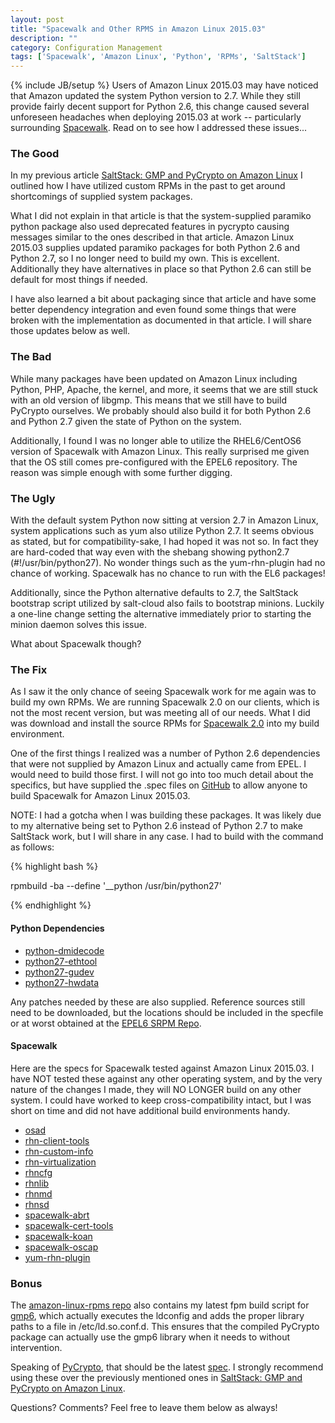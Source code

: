 ```yaml
---
layout: post
title: "Spacewalk and Other RPMS in Amazon Linux 2015.03"
description: ""
category: Configuration Management 
tags: ['Spacewalk', 'Amazon Linux', 'Python', 'RPMs', 'SaltStack']
---
```

{% include JB/setup %}
Users of Amazon Linux 2015.03 may have noticed that Amazon updated the system Python version to 2.7.  While they still provide fairly decent support for Python 2.6, this change caused several unforeseen headaches when deploying 2015.03 at work -- particularly surrounding [Spacewalk](http://spacewalk.redhat.com).  Read on to see how I addressed these issues...

### The Good

In my previous article [SaltStack: GMP and PyCrypto on Amazon Linux](/configuration%20management/2014/11/20/saltstack-gmp-and-pycrypto-on-amazon-linux/) I outlined how I have utilized custom RPMs in the past to get around shortcomings of supplied system packages.

What I did not explain in that article is that the system-supplied paramiko python package also used deprecated features in pycrypto causing messages similar to the ones described in that article.  Amazon Linux 2015.03 supplies updated paramiko packages for both Python 2.6 and Python 2.7, so I no longer need to build my own.  This is excellent.  Additionally they have alternatives in place so that Python 2.6 can still be default for most things if needed.

I have also learned a bit about packaging since that article and have some better dependency integration and even found some things that were broken with the implementation as documented in that article.  I will share those updates below as well.

### The Bad

While many packages have been updated on Amazon Linux including Python, PHP, Apache, the kernel, and more, it seems that we are still stuck with an old version of libgmp.  This means that we still have to build PyCrypto ourselves.  We probably should also build it for both Python 2.6 and Python 2.7 given the state of Python on the system.

Additionally, I found I was no longer able to utilize the RHEL6/CentOS6 version of Spacewalk with Amazon Linux.  This really surprised me given that the OS still comes pre-configured with the EPEL6 repository.  The reason was simple enough with some further digging.

### The Ugly

With the default system Python now sitting at version 2.7 in Amazon Linux, system applications such as yum also utilize Python 2.7.  It seems obvious as stated, but for compatibility-sake, I had hoped it was not so.  In fact they are hard-coded that way even with the shebang showing python2.7 (#!/usr/bin/python27).  No wonder things such as the yum-rhn-plugin had no chance of working.  Spacewalk has no chance to run with the EL6 packages!

Additionally, since the Python alternative defaults to 2.7, the SaltStack bootstrap script utilized by salt-cloud also fails to bootstrap minions.  Luckily a one-line change setting the alternative immediately prior to starting the minion daemon solves this issue.

What about Spacewalk though?

### The Fix

As I saw it the only chance of seeing Spacewalk work for me again was to build my own RPMs.  We are running Spacewalk 2.0 on our clients, which is not the most recent version, but was meeting all of our needs.  What I did was download and install the source RPMs for [Spacewalk 2.0](http://yum.spacewalkproject.org/2.0-client/RHEL/6/source/) into my build environment.

One of the first things I realized was a number of Python 2.6 dependencies that were not supplied by Amazon Linux and actually came from EPEL.  I would need to build those first.  I will not go into too much detail about the specifics, but have supplied the .spec files on [GitHub](https://github.com/rfairburn/amazon-linux-rpms) to allow anyone to build Spacewalk for Amazon Linux 2015.03.

NOTE: I had a gotcha when I was building these packages.  It was likely due to my alternative being set to Python 2.6 instead of Python 2.7 to make SaltStack work, but I will share in any case.  I had to build with the command as follows:

{% highlight bash %}

rpmbuild -ba --define '__python /usr/bin/python27' <specfile>

{% endhighlight %}

#### Python Dependencies

* [python-dmidecode](https://github.com/rfairburn/amazon-linux-rpms/blob/master/rpmbuild/SPECS/python-dmidecode.spec)
* [python27-ethtool](https://github.com/rfairburn/amazon-linux-rpms/blob/master/rpmbuild/SPECS/python27-ethtool.spec)
* [python27-gudev](https://github.com/rfairburn/amazon-linux-rpms/blob/master/rpmbuild/SPECS/python27-gudev.spec)
* [python27-hwdata](https://github.com/rfairburn/amazon-linux-rpms/blob/master/rpmbuild/SPECS/python27-hwdata.spec)

Any patches needed by these are also supplied.  Reference sources still need to be downloaded, but the locations should be included in the specfile or at worst obtained at the [EPEL6 SRPM Repo](https://dl.fedoraproject.org/pub/epel/6/SRPMS/).

#### Spacewalk

Here are the specs for Spacewalk tested against Amazon Linux 2015.03.  I have NOT tested these against any other operating system, and by the very nature of the changes I made, they will NO LONGER build on any other system.  I could have worked to keep cross-compatibility intact, but I was short on time and did not have additional build environments handy.


* [osad](https://github.com/rfairburn/amazon-linux-rpms/blob/master/rpmbuild/SPECS/osad.spec)
* [rhn-client-tools](https://github.com/rfairburn/amazon-linux-rpms/blob/master/rpmbuild/SPECS/rhn-client-tools.spec)
* [rhn-custom-info](https://github.com/rfairburn/amazon-linux-rpms/blob/master/rpmbuild/SPECS/rhn-custom-info.spec)
* [rhn-virtualization](https://github.com/rfairburn/amazon-linux-rpms/blob/master/rpmbuild/SPECS/rhn-virtualization.spec)
* [rhncfg](https://github.com/rfairburn/amazon-linux-rpms/blob/master/rpmbuild/SPECS/rhncfg.spec)
* [rhnlib](https://github.com/rfairburn/amazon-linux-rpms/blob/master/rpmbuild/SPECS/rhnlib.spec)
* [rhnmd](https://github.com/rfairburn/amazon-linux-rpms/blob/master/rpmbuild/SPECS/rhnmd.spec)
* [rhnsd](https://github.com/rfairburn/amazon-linux-rpms/blob/master/rpmbuild/SPECS/rhnsd.spec)
* [spacewalk-abrt](https://github.com/rfairburn/amazon-linux-rpms/blob/master/rpmbuild/SPECS/spacewalk-abrt.spec)
* [spacewalk-cert-tools](https://github.com/rfairburn/amazon-linux-rpms/blob/master/rpmbuild/SPECS/spacewalk-cert-tools.spec)
* [spacewalk-koan](https://github.com/rfairburn/amazon-linux-rpms/blob/master/rpmbuild/SPECS/spacewalk-koan.spec)
* [spacewalk-oscap](https://github.com/rfairburn/amazon-linux-rpms/blob/master/rpmbuild/SPECS/spacewalk-oscap.spec)
* [yum-rhn-plugin](https://github.com/rfairburn/amazon-linux-rpms/blob/master/rpmbuild/SPECS/yum-rhn-plugin.spec)

### Bonus

The [amazon-linux-rpms repo](https://github.com/rfairburn/amazon-linux-rpms) also contains my latest fpm build script for [gmp6](https://github.com/rfairburn/amazon-linux-rpms/blob/master/fpmbuild/gmp6.sh), which actually executes the ldconfig and adds the proper library paths to a file in /etc/ld.so.conf.d.  This ensures that the compiled PyCrypto package can actually use the gmp6 library when it needs to without intervention.

Speaking of [PyCrypto](https://github.com/rfairburn/amazon-linux-rpms/blob/master/rpmbuild/SPECS/python-crypto.spec), that should be the latest [spec](https://github.com/rfairburn/amazon-linux-rpms/blob/master/rpmbuild/SPECS/python-crypto.spec).  I strongly recommend using these over the previously mentioned ones in [SaltStack: GMP and PyCrypto on Amazon Linux](/configuration%20management/2014/11/20/saltstack-gmp-and-pycrypto-on-amazon-linux/).

Questions? Comments?  Feel free to leave them below as always!

